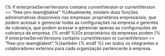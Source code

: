 {% if enterpriseServerVersions contains currentVersion or currentVersion == "free-pro-team@latest" %}Atualmente, existem duas funções administrativas disponíveis nas empresas: proprietários empresariais, que podem acessar e gerenciar todas as configurações na empresa e gerentes de cobrança, que podem acessar e gerenciar apenas as configurações de cobrança da empresa. {% endif %}Os proprietários da empresas podem {% if enterpriseServerVersions contains currentVersion or currentVersion == "free-pro-team@latest" %}também {% endif %} ver todos os integrantes e colaboradores externos para cada organização pertencente à empresa.
